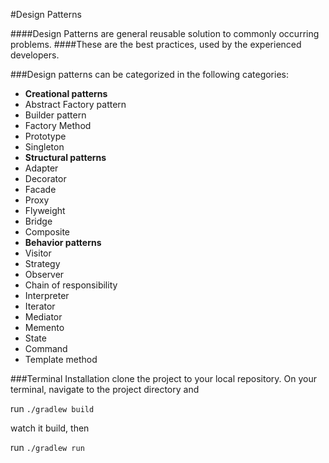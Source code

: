 #Design Patterns

####Design Patterns are general reusable solution to commonly occurring problems.
####These are the best practices, used by the experienced developers.

###Design patterns can be categorized in the following categories:

 * **Creational patterns**
  * Abstract Factory pattern
  * Builder pattern
  * Factory Method
  * Prototype
  * Singleton
 * **Structural patterns**
  * Adapter
  * Decorator
  * Facade
  * Proxy
  * Flyweight
  * Bridge
  * Composite
 * **Behavior patterns**
  * Visitor
  * Strategy
  * Observer
  * Chain of responsibility
  * Interpreter
  * Iterator
  * Mediator
  * Memento
  * State
  * Command
  * Template method

###Terminal Installation
 clone the project to your local repository.
 On your terminal, navigate to the project directory and

 run ```./gradlew build```

 watch it build, then

 run ```./gradlew run```




